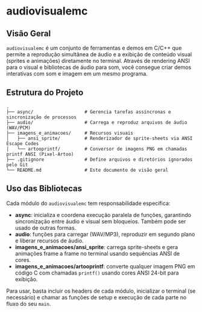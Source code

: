 # audiovisualemc

## Visão Geral

`audiovisualemc` é um conjunto de ferramentas e demos em C/C++ que permite a reprodução simultânea de áudio e a exibição de conteúdo visual (sprites e animações) diretamente no terminal. Através de rendering ANSI para o visual e bibliotecas de áudio para som, você consegue criar demos interativas com som e imagem em um mesmo programa.

## Estrutura do Projeto

```text
.
├── async/                   # Gerencia tarefas assíncronas e sincronização de processos
├── audio/                   # Carrega e reproduz arquivos de áudio (WAV/PCM)
├── imagens_e_animacoes/     # Recursos visuais
│   ├── ansi_sprite/         # Renderizador de sprite-sheets via ANSI Escape Codes
│   └── artooprintf/         # Conversor de imagens PNG em chamadas printf ANSI (Pixel-Artoo)
├── .gitignore               # Define arquivos e diretórios ignorados pelo Git
└── README.md                # Este documento de visão geral
```

## Uso das Bibliotecas

Cada módulo do `audiovisualemc` tem responsabilidade específica:

* **async**: inicializa e coordena execução paralela de funções, garantindo sincronização entre áudio e visual sem bloqueios. Também pode ser usado de outras formas.
* **audio**: funções para carregar (WAV/MP3), reproduzir em segundo plano e liberar recursos de áudio.
* **imagens\_e\_animacoes/ansi\_sprite**: carrega sprite-sheets e gera animações frame a frame no terminal usando sequências ANSI de cores.
* **imagens\_e\_animacoes/artooprintf**: converte qualquer imagem PNG em código C com chamadas `printf()` usando cores ANSI 24-bit para exibição.

Para usar, basta incluir os headers de cada módulo, inicializar o terminal (se necessário) e chamar as funções de setup e execução de cada parte no fluxo do seu `main`.
